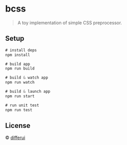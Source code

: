 # bcss
> A toy implementation of simple CSS preprocessor.

## Setup

```js
# install deps
npm install

# build app
npm run build

# build & watch app
npm run watch

# build & launch app
npm run start

# run unit test
npm run test
```

## License

&copy; [differui](mailto:differui@gmail.com)
